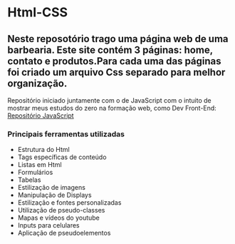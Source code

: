 # Html-CSS
 
 

## Neste reposotório trago uma página web de uma barbearia. Este site contém 3 páginas: home, contato e produtos.Para cada uma das páginas foi criado um arquivo Css separado para melhor organização.
Repositório iniciado juntamente com o de JavaScript com o intuito de mostrar meus estudos do zero na formação web, como Dev Front-End:
[Repositório JavaScript](https://github.com/MarceloTadini/JavaScript)

### Principais ferramentas utilizadas
* Estrutura do Html
* Tags específicas de conteúdo
* Listas em Html
* Formulários
* Tabelas
* Estilização de imagens
* Manipulação de Displays
* Estilização e fontes personalizadas
* Utilização de pseudo-classes
* Mapas e vídeos do youtube
* Inputs para celulares
* Aplicação de pseudoelementos

